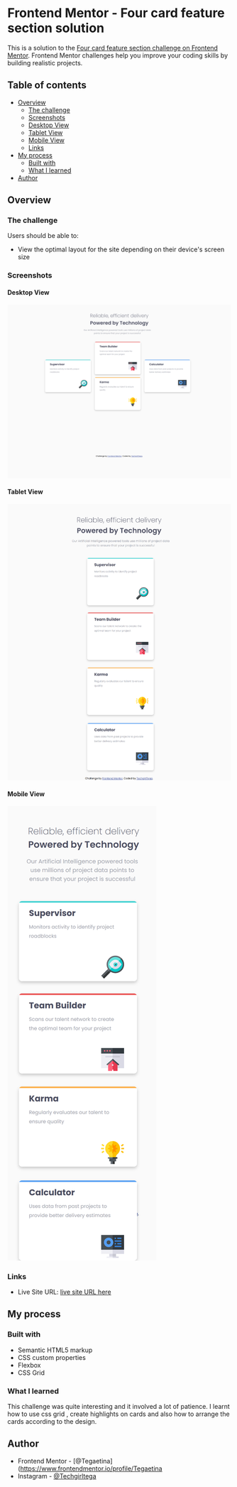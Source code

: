 # Frontend Mentor - Four card feature section solution

This is a solution to the [Four card feature section challenge on Frontend Mentor](https://www.frontendmentor.io/challenges/four-card-feature-section-weK1eFYK). Frontend Mentor challenges help you improve your coding skills by building realistic projects. 

## Table of contents

- [Overview](#overview)
  - [The challenge](#the-challenge)
  - [Screenshots](#screenshots)
   - [Desktop View](#desktop-view)
   - [Tablet View](#tablet-view)
   - [Mobile View](#mobile-view)
  - [Links](#links)
- [My process](#my-process)
  - [Built with](#built-with)
  - [What I learned](#what-i-learned)
- [Author](#author)


## Overview

### The challenge

Users should be able to:

- View the optimal layout for the site depending on their device's screen size

### Screenshots

#### Desktop View

![](./result/fourcards%20pc.png)

#### Tablet View

![](./result/fourcards%20tab.png)

#### Mobile View

![](./result/fourcards%20mobile.png)

### Links

- Live Site URL: [live site URL here](https://Tegaetina.github.io.)

## My process

### Built with

- Semantic HTML5 markup
- CSS custom properties
- Flexbox
- CSS Grid

### What I learned
This challenge was quite interesting and it involved a lot of patience. I learnt how to use css grid , create highlights on cards and also how to arrange the cards according to the design.
## Author

- Frontend Mentor - [@Tegaetina](https://www.frontendmentor.io/profile/Tegaetina
- Instagram - [@Techgirltega](https://www.instagram.com/techgirltega)
